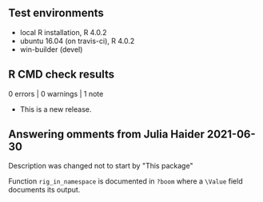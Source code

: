 ## Test environments
* local R installation, R 4.0.2
* ubuntu 16.04 (on travis-ci), R 4.0.2
* win-builder (devel)

## R CMD check results

0 errors | 0 warnings | 1 note

* This is a new release.

## Answering omments from Julia Haider 2021-06-30

Description was changed not to start by "This package"

Function `rig_in_namespace` is documented in `?boom` where a `\Value` field
documents its output.
